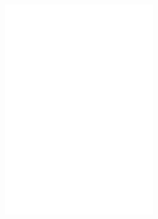 <img align="center" src="/general.svg" alt="General" width="400">
<img align="center" src="/isocalender.svg" alt="General" width="400">
<img align="center" src="/anilist.svg" alt="General" width="400">

